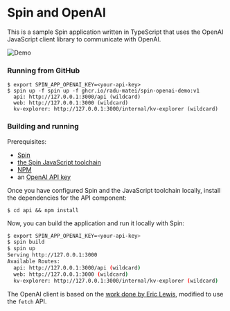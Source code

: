 # Spin and OpenAI

This is a sample Spin application written in TypeScript that uses the OpenAI
JavaScript client library to communicate with OpenAI.

![Demo](./demo.gif)

### Running from GitHub

```
$ export SPIN_APP_OPENAI_KEY=<your-api-key>
$ spin up -f spin up -f ghcr.io/radu-matei/spin-openai-demo:v1
  api: http://127.0.0.1:3000/api (wildcard)
  web: http://127.0.0.1:3000 (wildcard)
  kv-explorer: http://127.0.0.1:3000/internal/kv-explorer (wildcard)
```

### Building and running

Prerequisites:

- [Spin](https://developer.fermyon.com/spin)
- [the Spin JavaScript toolchain](https://developer.fermyon.com/spin/javascript-components)
- [NPM](https://docs.npmjs.com/downloading-and-installing-node-js-and-npm)
- an [OpenAI API key](https://openai.com/blog/openai-api)

Once you have configured Spin and the JavaScript toolchain locally, install the
dependencies for the API component:

```
$ cd api && npm install
```

Now, you can build the application and run it locally with Spin:

```bash
$ export SPIN_APP_OPENAI_KEY=<your-api-key>
$ spin build
$ spin up
Serving http://127.0.0.1:3000
Available Routes:
  api: http://127.0.0.1:3000/api (wildcard)
  web: http://127.0.0.1:3000 (wildcard)
  kv-explorer: http://127.0.0.1:3000/internal/kv-explorer (wildcard)
```

The OpenAI client is based on the [work done by Eric Lewis](https://github.com/ericlewis/openai-node),
modified to use the `fetch` API.
